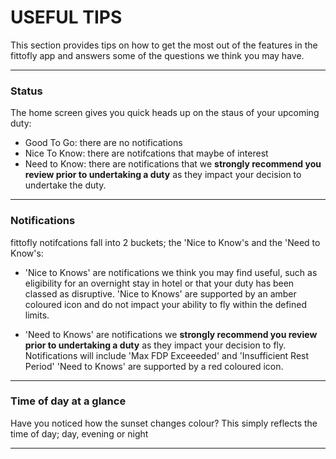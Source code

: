 # USEFUL TIPS
This section provides tips on how to get the most out of the features in the fittofly app and answers some of the questions we think you may have.

---
### Status
The home screen gives you quick heads up on the staus of your upcoming duty:

- Good To Go: there are no notifications
- Nice To Know: there are notifcations that maybe of interest 
- Need to Know: there are notifications that we **strongly recommend you review prior to undertaking a duty** as they impact your decision to undertake the duty.

---
### Notifications
fittofly notifcations fall into 2 buckets; the 'Nice to Know's and the 'Need to Know's:
- 'Nice to Knows' are notifications we think you may find useful, such as eligibility for an overnight stay in  hotel or that your duty has been classed as disruptive. 'Nice to Knows' are supported by an amber coloured icon and do not impact your ability to fly within the defined limits.

- 'Need to Knows' are notifications we **strongly recommend you review prior to undertaking a duty** as they impact your decision to fly. Notifications will include 'Max FDP Exceeeded' and 'Insufficient Rest Period' 
'Need to Knows' are supported by a red coloured icon.

---
### Time of day at a glance
Have you noticed how the sunset changes colour?
This simply reflects the time of day; day, evening or night

---